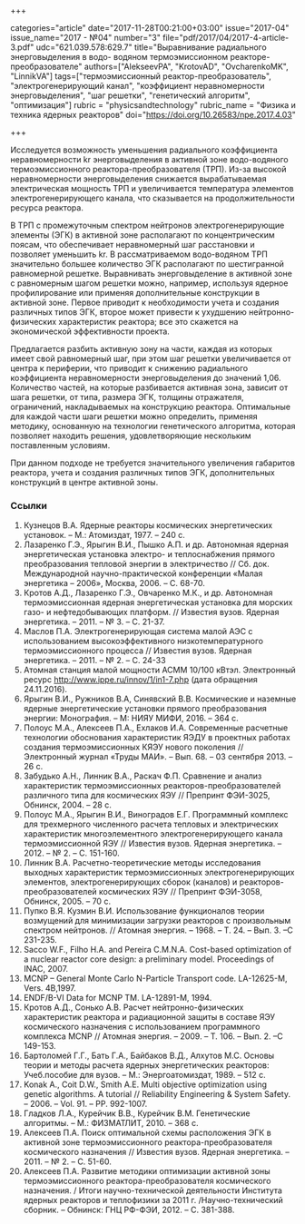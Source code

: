 +++

categories="article"
date="2017-11-28T00:21:00+03:00"
issue="2017-04"
issue_name="2017 - №04"
number="3"
file="pdf/2017/04/2017-4-article-3.pdf"
udc="621.039.578:629.7"
title="Выравнивание радиального энерговыделения в водо- водяном термоэмиссионном реакторе-преобразователе"
authors=["AlekseevPA", "KrotovAD", "OvcharenkoMK", "LinnikVA"]
tags=["термоэмиссионный реактор-преобразователь", "электрогенерирующий канал", "коэффициент неравномерности энерговыделения", "шаг решетки", "генетический алгоритм", "оптимизация"]
rubric = "physicsandtechnology"
rubric_name = "Физика и техника ядерных реакторов"
doi="https://doi.org/10.26583/npe.2017.4.03"

+++

Исследуется возможность уменьшения радиального коэффициента неравномерности kr энерговыделения в активной зоне водо-водяного термоэмиссионного реактора-преобразователя (ТРП). Из-за высокой неравномерности энерговыделения снижается вырабатываемая электрическая мощность ТРП и увеличивается температура элементов электрогенерирующего канала, что сказывается на продолжительности ресурса реактора. 

В ТРП с промежуточным спектром нейтронов электрогенерирующие элементы (ЭГК) в активной зоне располагают по концентрическим поясам, что обеспечивает неравномерный шаг расстановки и позволяет уменьшить kr. В рассматриваемом водо-водяном ТРП значительно большее количество ЭГК располагают по шестигранной равномерной решетке. Выравнивать энерговыделение в активной зоне с равномерным шагом решетки можно, например, используя ядерное профилирование или применяя дополнительные конструкции в активной зоне. Первое приводит к необходимости учета и создания различных типов ЭГК, второе может привести к ухудшению нейтронно-физических характеристик реактора; все это скажется на экономической эффективности проекта.

Предлагается разбить активную зону на части, каждая из которых имеет свой равномерный шаг, при этом шаг решетки увеличивается от центра к периферии, что приводит к снижению радиального коэффициента неравномерности энерговыделения до значений 1,06. Количество частей, на которые разбивается активная зона, зависит от шага решетки, от типа, размера ЭГК, толщины отражателя, ограничений, накладываемых на конструкцию реактора. Оптимальные для каждой части шаги решетки можно определить, применяя методику, основанную на технологии генетического алгоритма, которая позволяет находить решения, удовлетворяющие нескольким поставленным условиям.

При данном подходе не требуется значительного увеличения габаритов реактора, учета и создания различных типов ЭГК, дополнительных конструкций в центре активной зоны.

### Ссылки

1. Кузнецов В.А. Ядерные реакторы космических энергетических установок. – М.: Атомиздат, 1977. – 240 с.
2. Лазаренко Г.Э., Ярыгин В.И., Пышко А.П. и др. Автономная ядерная энергетическая установка электро- и теплоснабжения прямого преобразования тепловой энергии в электричество // Сб. док. Международной научно-практической конференции «Малая энергетика – 2006», Москва, 2006. – С. 68-70.
3. Кротов А.Д., Лазаренко Г.Э., Овчаренко М.К., и др. Автономная термоэмиссионная ядерная энергетическая установка для морских газо- и нефтедобывающих платформ. // Известия вузов. Ядерная энергетика. – 2011. – № 3. – С. 21-37.
4. Маслов П.А. Электрогенерирующая система малой АЭС с использованием высокоэффективного низкотемпературного термоэмиссионного процесса // Известия вузов. Ядерная энергетика. – 2011. – № 2. – С. 24-33
5. Атомная станция малой мощности АСММ 10/100 кВтэл. Электронный ресурс http://www.ippe.ru/innov/1/in1-7.php (дата обращения 24.11.2016).
6. Ярыгин В.И., Ружников В.А, Синявский В.В. Космические и наземные ядерные энергетические установки прямого преобразования энергии: Монография. – М: НИЯУ МИФИ, 2016. – 364 с.
7. Полоус М.А., Алексеев П.А., Ехлаков И.А. Современные расчетные технологии обоснования характеристик ЯЭДУ в проектных работах создания термоэмиссионных КЯЭУ нового поколения // Электронный журнал «Труды МАИ». – Вып. 68. – 03 сентября 2013. – 26 с.
8. Забудько А.Н., Линник В.А., Раскач Ф.П. Сравнение и анализ характеристик термоэмиссионных реакторов-преобразователей различного типа для космических ЯЭУ // Препринт ФЭИ-3025, Обнинск, 2004. – 28 с.
9. Полоус М.А., Ярыгин В.И., Виноградов Е.Г. Программный комплекс для трехмерного численного расчета тепловых и электрических характеристик многоэлементного электрогенерирующего канала термоэмиссионной ЯЭУ // Известия вузов. Ядерная энергетика. – 2012. – № 2. – С. 151-160.
10. Линник В.А. Расчетно-теоретические методы исследования выходных характеристик термоэмиссионных электрогенерирующих элементов, электрогенерирующих сборок (каналов) и реакторов-преобразователей космических ЯЭУ // Препринт ФЭИ-3058, Обнинск, 2005. – 70 с.
11. Пупко В.Я. Кузмин В.И. Использование функционалов теории возмущений для минимизации загрузки реакторов с произвольным спектром нейтронов. // Атомная энергия. – 1968. – Т. 24. – Вып. 3. –С 231-235.
12. Sacco W.F., Filho H.A. and Pereira C.M.N.A. Cost-based optimization of a nuclear reactor core design: a preliminary model. Proceedings of INAC, 2007.
13. MCNP – General Monte Carlo N-Particle Transport code. LA-12625-M, Vers. 4B,1997.
14. ENDF/B-VI Data for MCNP TM. LA-12891-M, 1994.
15. Кротов А.Д., Сонько А.В. Расчет нейтронно-физических характеристик реактора и радиационной защиты в составе ЯЭУ космического назначения с использованием программного комплекса MCNP // Атомная энергия. – 2009. – Т. 106. – Вып. 2. –С 149-153.
16. Бартоломей Г.Г., Бать Г.А., Байбаков В.Д., Алхутов М.С. Основы теории и методы расчета ядерных энергетических реакторов: Учеб.пособие для вузов. – М.: Энергоатомиздат, 1989. – 512 с.
17. Konak A., Coit D.W., Smith A.E. Multi objective optimization using genetic algorithms. A tutorial // Reliability Engineering & System Safety. – 2006. – Vol. 91. – PP. 992-1007.
18. Гладков Л.А., Курейчик В.В., Курейчик В.М. Генетические алгоритмы. – М.: ФИЗМАТЛИТ, 2010. – 368 с.
19. Алексеев П.А. Поиск оптимальной схемы расположения ЭГК в активной зоне термоэмиссионного реактора-преобразователя космического назначения // Известия вузов. Ядерная энергетика. – 2011. – № 2. – С. 51-60.
20. Алексеев П.А. Развитие методики оптимизации активной зоны термоэмиссионного реактора-преобразователя космического назначения. / Итоги научно-технической деятельности Института ядерных реакторов и теплофизики за 2011 г. /Научно-технический сборник. – Обнинск: ГНЦ РФ-ФЭИ, 2012. – С. 381-388.